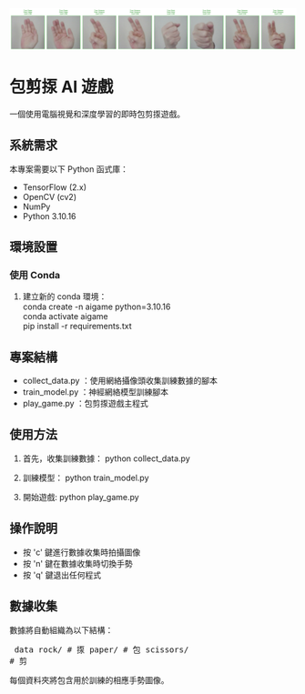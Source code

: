 <img src="https://github.com/elbartohub/A.I.RockPaperScissors/blob/main/prediction_samples.png">

# 包剪揼 AI 遊戲

一個使用電腦視覺和深度學習的即時包剪揼遊戲。

## 系統需求

本專案需要以下 Python 函式庫：
- TensorFlow (2.x)
- OpenCV (cv2)
- NumPy
- Python 3.10.16

## 環境設置

### 使用 Conda

1. 建立新的 conda 環境：<br>
conda create -n aigame python=3.10.16<br>
conda activate aigame<br>
pip install -r requirements.txt<br>

## 專案結構
- collect_data.py ：使用網絡攝像頭收集訓練數據的腳本
- train_model.py ：神經網絡模型訓練腳本
- play_game.py ：包剪揼遊戲主程式

## 使用方法
1. 首先，收集訓練數據：
python collect_data.py

2. 訓練模型：
python train_model.py

3. 開始遊戲:
python play_game.py

## 操作說明
- 按 'c' 鍵進行數據收集時拍攝圖像
- 按 'n' 鍵在數據收集時切換手勢
- 按 'q' 鍵退出任何程式

## 數據收集
數據將自動組織為以下結構：<pre>
data
    rock/     # 揼
    paper/    # 包
    scissors/ # 剪</pre>
    
每個資料夾將包含用於訓練的相應手勢圖像。
